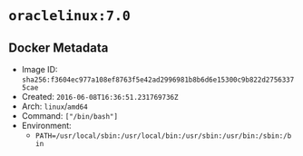 # `oraclelinux:7.0`

## Docker Metadata

- Image ID: `sha256:f3604ec977a108ef8763f5e42ad2996981b8b6d6e15300c9b822d27563375cae`
- Created: `2016-06-08T16:36:51.231769736Z`
- Arch: `linux`/`amd64`
- Command: `["/bin/bash"]`
- Environment:
  - `PATH=/usr/local/sbin:/usr/local/bin:/usr/sbin:/usr/bin:/sbin:/bin`
